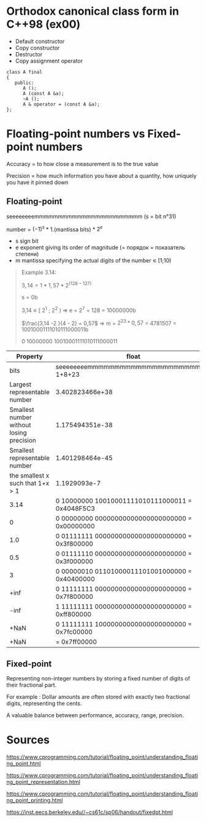 # Orthodox canonical class form in C++98 (ex00)

- Default constructor
- Copy constructor
- Destructor
- Copy assignment operator

```
class A final
{
   public:
      A ();
      A (const A &a);
      ~A ();
      A & operator = (const A &a);
};
```
# Floating-point numbers vs Fixed-point numbers
Accuracy = to how close a measurement is to the true value

Precision = how much information you have about a quantity, how uniquely you have it pinned down


## Floating-point

seeeeeeeemmmmmmmmmmmmmmmmmmmmmmm (s = bit n°31)

number = ${(-1)}^{s}$ * 1.(mantissa bits) * $2^e$ 

- s sign bit
- e exponent giving its order of magnitude (= порядок = показатель степени)
- m mantissa specifying the actual digits of the number ∊ [1;10)

> Example 3.14:
> 
> $3,14 = 1 * 1,57 * 2^{(128-127)}$
>
> s = 0b
>
> 3,14 ∊ [ $2^1$ ; $2^2$ ) => e = $2^7$ = 128 = 10000000b
>
> $\frac{3,14 -2 }{4 - 2} = 0,57$ => m = $2^{23}*0,57$ = 4781507 = 10010001111010111000011b
>
> 0 10000000 10010001111010111000011

Property	                                 | float                                           | double
------------------------------------------|-------------------------------------------------|----------------------------
bits                                      | seeeeeeeemmmmmmmmmmmmmmmmmmmmmmm 1+8+23         | 1+11+52
Largest representable number	            | 3.402823466e+38	                                | 1.7976931348623157e+308
Smallest number without losing precision	| 1.175494351e-38	                                | 2.2250738585072014e-308
Smallest representable number  	         | 1.401298464e-45	                                | 5e-324
the smallest x such that 1+x > 1          | 1.1929093e-7	                                   | 2.220446049250313e-16
3.14                                      | 0 10000000 10010001111010111000011 = 0x4048F5C3 |
0                                         | 0 00000000 00000000000000000000000 = 0x00000000 |
1.0                                       | 0 01111111 00000000000000000000000 = 0x3f800000 |
0.5                                       | 0 01111110 00000000000000000000000 = 0x3f000000 |
3                                         | 0 00000010 01101000011101001000000 = 0x40400000 |
+inf                                      | 0 11111111 00000000000000000000000 = 0x7f800000 |
-inf                                      | 1 11111111 00000000000000000000000 = 0xff800000 |
+NaN                                      | 0 11111111 10000000000000000000000 = 0x7fc00000 |
+NaN                                      | = 0x7ff00000                                    |

## Fixed-point

Representing non-integer numbers by storing a fixed number of digits of their fractional part. 

For example : Dollar amounts are often stored with exactly two fractional digits, representing the cents.

A valuable balance between performance, accuracy, range, precision.


# Sources
https://www.cprogramming.com/tutorial/floating_point/understanding_floating_point.html

https://www.cprogramming.com/tutorial/floating_point/understanding_floating_point_representation.html

https://www.cprogramming.com/tutorial/floating_point/understanding_floating_point_printing.html

https://inst.eecs.berkeley.edu//~cs61c/sp06/handout/fixedpt.html 
